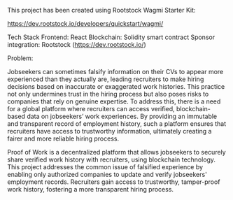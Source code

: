 This project has been created using Rootstock Wagmi Starter Kit:

https://dev.rootstock.io/developers/quickstart/wagmi/

Tech Stack
Frontend: React
Blockchain: Solidity smart contract
Sponsor integration: Rootstock (https://dev.rootstock.io/)

Problem:

Jobseekers can sometimes falsify information on their CVs to appear more experienced than they actually are, leading recruiters to make hiring decisions based on inaccurate or exaggerated work histories. This practice not only undermines trust in the hiring process but also poses risks to companies that rely on genuine expertise. To address this, there is a need for a global platform where recruiters can access verified, blockchain-based data on jobseekers’ work experiences. By providing an immutable and transparent record of employment history, such a platform ensures that recruiters have access to trustworthy information, ultimately creating a fairer and more reliable hiring process.

Proof of Work is a decentralized platform that allows jobseekers to securely share verified work history with recruiters, using blockchain technology. This project addresses the common issue of falsified experience by enabling only authorized companies to update and verify jobseekers' employment records. Recruiters gain access to trustworthy, tamper-proof work history, fostering a more transparent hiring process.
